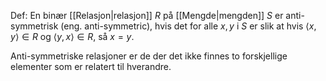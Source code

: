 Def:
En binær [[Relasjon|relasjon]] $R$ på [[Mengde|mengden]] $S$ er anti-symmetrisk (eng. anti-symmetric), hvis det for alle $x,y$ i $S$ er slik at hvis $\langle x,y\rangle\in R$ og $\langle y,x\rangle\in R$, så $x=y$. 

Anti-symmetriske relasjoner er de der det ikke finnes to forskjellige elementer som er relatert til hverandre.